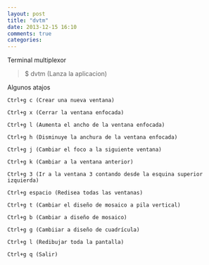 ```yaml
---
layout: post
title: "dvtm"
date: 2013-12-15 16:10
comments: true
categories: 
---
```

Terminal multiplexor

>$ dvtm (Lanza la aplicacion)

Algunos atajos

	Ctrl+g c (Crear una nueva ventana)

	Ctrl+g x (Cerrar la ventana enfocada)

	Ctrl+g l (Aumenta el ancho de la ventana enfocada)

	Ctrl+g h (Disminuye la anchura de la ventana enfocada)

	Ctrl+g j (Cambiar el foco a la siguiente ventana)

	Ctrl+g k (Cambiar a la ventana anterior)

	Ctrl+g 3 (Ir a la ventana 3 contando desde la esquina superior izquierda)

	Ctrl+g espacio (Redisea todas las ventanas)

	Ctrl+g t (Cambiar el diseño de mosaico a pila vertical)

	Ctrl+g b (Cambiar a diseño de mosaico)

	Ctrl+g g (Cambiiar a diseño de cuadrícula)

	Ctrl+g l (Redibujar toda la pantalla)

	Ctrl+g q (Salir)

